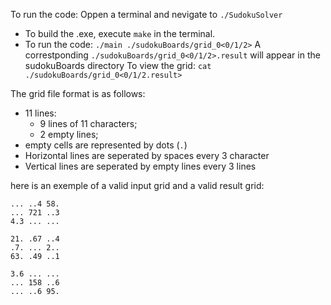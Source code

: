 To run the code:
Oppen a terminal and nevigate to ```./SudokuSolver```
- To build the .exe, execute ```make```  in the terminal.
- To run the code: ```./main ./sudokuBoards/grid_0<0/1/2>```
    A correstponding ```./sudokuBoards/grid_0<0/1/2>.result``` will appear in the sudokuBoards directory
To view the grid: ```cat ./sudokuBoards/grid_0<0/1/2.result>```

The grid file format is as follows:
- 11 lines:
    - 9 lines of 11 characters;
    - 2 empty lines;
- empty cells are represented by dots (```.```)
- Horizontal lines are seperated by spaces every 3 character
- Vertical lines are seperated by empty lines every 3 lines

here is an exemple of a valid input grid and a valid result grid:
```
... ..4 58.
... 721 ..3
4.3 ... ...

21. .67 ..4
.7. ... 2..
63. .49 ..1

3.6 ... ...
... 158 ..6
... ..6 95.
```
